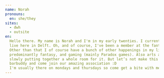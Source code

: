 ```yaml
---
name: Norah
pronouns: 
  en: she/they
sites:
  - dwh
  - outsite
en:
  Hello there. My name is Norah and I'm in my early twenties. I currently study History at University of Leiden and 
  live here in Delft. Oh, and of course, I've been a member at the fantastic association Outsite/DWH for over 2 years! 
  Other than that I of course have a bunch of other happenings in my life. I mean I'm a big fan of reading, 
  predominantly fantasy, and gaming (mainly Paradox games). Also arts and crafts are a beginning hobby of mine and I'm 
  slowly putting together a whole room for it. But let’s not make this longer than it need be, just register for a 
  barbuddy and come join our amazing association :D
  I'm usually there on mondays and thursdays so come get a bite with me at EatingOUT or a drink at the bar night.
---
```

